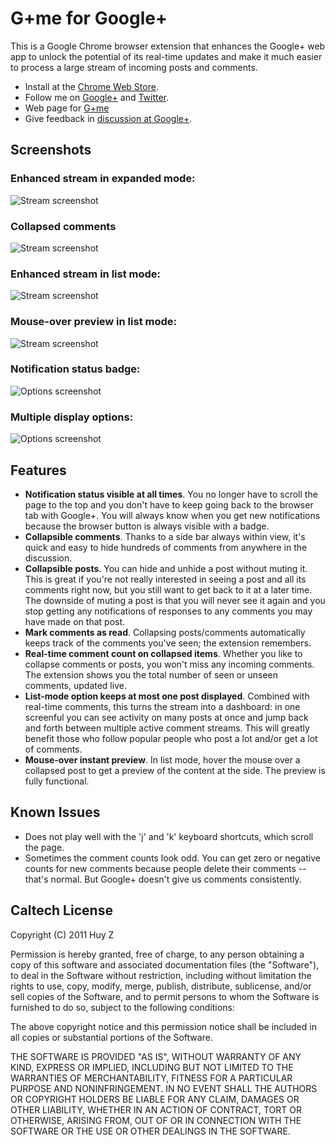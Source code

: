G+me for Google+
================

This is a Google Chrome browser extension that enhances the Google+ web app
to unlock the potential of its real-time updates and make it much easier to
process a large stream of incoming posts and comments.

- Install at the [Chrome Web Store](http://goo.gl/jlY8E).
- Follow me on [Google+](http://goo.gl/UmSoR) and [Twitter](http://twitter.com/huyplus).
- Web page for [G+me](http://huyz.us/google-plus-me/)
- Give feedback in [discussion at Google+](http://goo.gl/VwkwX).


Screenshots
-----------

### Enhanced stream in expanded mode: ###

![Stream
screenshot](google-plus-me/raw/master/screenshots/screenshot-gpme-expanded-fullsize.png)

### Collapsed comments ###

![Stream
screenshot](google-plus-me/raw/master/screenshots/screenshot-gpme-collapsed-comments-fullsize.png)

### Enhanced stream in list mode: ###

![Stream
screenshot](google-plus-me/raw/master/screenshots/screenshot-gpme-stream-fullsize.png)

### Mouse-over preview in list mode: ###

![Stream
screenshot](google-plus-me/raw/master/screenshots/screenshot-gpme-preview.png)

### Notification status badge: ###

![Options
screenshot](google-plus-me/raw/master/screenshots/screenshot-gpme-browser-icon-unexpanded.png)

### Multiple display options: ###

![Options
screenshot](google-plus-me/raw/master/screenshots/screenshot-gpme-options.png)

Features
--------
 *  **Notification status visible at all times**.  You no longer have to scroll
    the page to the top and you don't have to keep going back to the browser
    tab with Google+.  You will always know when you get new notifications
    because the browser button is always visible with a badge.
 *  **Collapsible comments**. Thanks to a side bar always within view, it's quick
    and easy to hide hundreds of comments from anywhere in the discussion.
 *  **Collapsible posts**.  You can hide and unhide a post without muting it.
    This is great if you're not really interested in seeing a post and all its
    comments right now, but you still want to get back to it at a later time.
    The downside of muting a post is that you will never see it again and
    you stop getting any notifications of responses to any comments you may
    have made on that post.
 *  **Mark comments as read**. Collapsing posts/comments automatically
    keeps track of the comments you've seen; the extension remembers.
 *  **Real-time comment count on collapsed items**.  Whether you like to collapse
    comments or posts, you won't miss any incoming comments.  The extension shows you
    the total number of seen or unseen comments, updated live.
 *  **List-mode option keeps at most one post displayed**.  Combined with
    real-time comments, this turns the stream into a dashboard: in one
    screenful you can see activity on many posts at once and jump back and
    forth between multiple active comment streams. This will greatly benefit
    those who follow popular people who post a lot and/or get a lot of comments.
 *  **Mouse-over instant preview**.  In list mode, hover the mouse over a
    collapsed post to get a preview of the content at the side.  The preview is fully
    functional.

Known Issues
------------
 *  Does not play well with the 'j' and 'k' keyboard shortcuts, which scroll
    the page.
 *  Sometimes the comment counts look odd. You can get zero or negative counts
    for new comments because people delete their comments -- that's normal. But
    Google+ doesn't give us comments consistently.


Caltech License
---------------

Copyright (C) 2011 Huy Z

Permission is hereby granted, free of charge, to any person obtaining
a copy of this software and associated documentation files (the
"Software"), to deal in the Software without restriction, including
without limitation the rights to use, copy, modify, merge, publish,
distribute, sublicense, and/or sell copies of the Software, and to
permit persons to whom the Software is furnished to do so, subject to
the following conditions:

The above copyright notice and this permission notice shall be
included in all copies or substantial portions of the Software.

THE SOFTWARE IS PROVIDED "AS IS", WITHOUT WARRANTY OF ANY KIND,
EXPRESS OR IMPLIED, INCLUDING BUT NOT LIMITED TO THE WARRANTIES OF
MERCHANTABILITY, FITNESS FOR A PARTICULAR PURPOSE AND
NONINFRINGEMENT. IN NO EVENT SHALL THE AUTHORS OR COPYRIGHT HOLDERS BE
LIABLE FOR ANY CLAIM, DAMAGES OR OTHER LIABILITY, WHETHER IN AN ACTION
OF CONTRACT, TORT OR OTHERWISE, ARISING FROM, OUT OF OR IN CONNECTION
WITH THE SOFTWARE OR THE USE OR OTHER DEALINGS IN THE SOFTWARE.
